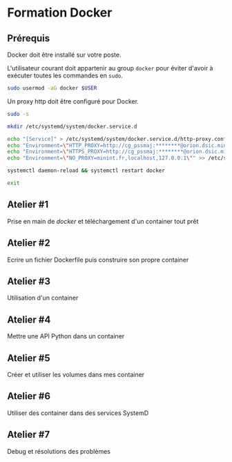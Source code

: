 # Formation Docker

## Prérequis

Docker doit être installé sur votre poste.

L'utilisateur courant doit appartenir au group `docker` pour éviter d'avoir à exécuter toutes les commandes en `sudo`.

```sh
sudo usermod -aG docker $USER
```

Un proxy http doit être configuré pour Docker.

```sh
sudo -s

mkdir /etc/systemd/system/docker.service.d

echo "[Service]" > /etc/systemd/system/docker.service.d/http-proxy.conf
echo "Environment=\"HTTP_PROXY=http://cg_pssmaj:********@orion.dsic.minint.fr:3128\"" >> /etc/systemd/system/docker.service.d/http-proxy.conf
echo "Environment=\"HTTPS_PROXY=http://cg_pssmaj:********@orion.dsic.minint.fr:3128\"" >> /etc/systemd/system/docker.service.d/http-proxy.conf
echo "Environment=\"NO_PROXY=minint.fr,localhost,127.0.0.1\"" >> /etc/systemd/system/docker.service.d/http-proxy.conf

systemctl daemon-reload && systemctl restart docker

exit
```

## Atelier #1

Prise en main de *docker* et téléchargement d'un container tout prêt

## Atelier #2

Ecrire un fichier Dockerfile puis construire son propre container

## Atelier #3

Utilisation d'un container

## Atelier #4

Mettre une API Python dans un container

## Atelier #5

Créer et utiliser les volumes dans mes container

## Atelier #6

Utiliser des container dans des services SystemD

## Atelier #7

Debug et résolutions des problèmes
